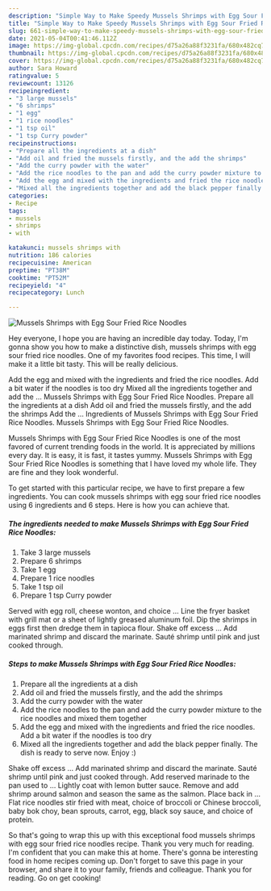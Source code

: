 ```yaml
---
description: "Simple Way to Make Speedy Mussels Shrimps with Egg Sour Fried Rice Noodles"
title: "Simple Way to Make Speedy Mussels Shrimps with Egg Sour Fried Rice Noodles"
slug: 661-simple-way-to-make-speedy-mussels-shrimps-with-egg-sour-fried-rice-noodles
date: 2021-05-04T00:41:46.112Z
image: https://img-global.cpcdn.com/recipes/d75a26a88f3231fa/680x482cq70/mussels-shrimps-with-egg-sour-fried-rice-noodles-recipe-main-photo.jpg
thumbnail: https://img-global.cpcdn.com/recipes/d75a26a88f3231fa/680x482cq70/mussels-shrimps-with-egg-sour-fried-rice-noodles-recipe-main-photo.jpg
cover: https://img-global.cpcdn.com/recipes/d75a26a88f3231fa/680x482cq70/mussels-shrimps-with-egg-sour-fried-rice-noodles-recipe-main-photo.jpg
author: Sara Howard
ratingvalue: 5
reviewcount: 13126
recipeingredient:
- "3 large mussels"
- "6 shrimps"
- "1 egg"
- "1 rice noodles"
- "1 tsp oil"
- "1 tsp Curry powder"
recipeinstructions:
- "Prepare all the ingredients at a dish"
- "Add oil and fried the mussels firstly, and the add the shrimps"
- "Add the curry powder with the water"
- "Add the rice noodles to the pan and add the curry powder mixture to the rice noodles and mixed them together"
- "Add the egg and mixed with the ingredients and fried the rice noodles. Add a bit water if the noodles is too dry"
- "Mixed all the ingredients together and add the black pepper finally. The dish is ready to serve now. Enjoy :)"
categories:
- Recipe
tags:
- mussels
- shrimps
- with

katakunci: mussels shrimps with 
nutrition: 186 calories
recipecuisine: American
preptime: "PT38M"
cooktime: "PT52M"
recipeyield: "4"
recipecategory: Lunch

---
```



![Mussels Shrimps with Egg Sour Fried Rice Noodles](https://img-global.cpcdn.com/recipes/d75a26a88f3231fa/680x482cq70/mussels-shrimps-with-egg-sour-fried-rice-noodles-recipe-main-photo.jpg)

Hey everyone, I hope you are having an incredible day today. Today, I'm gonna show you how to make a distinctive dish, mussels shrimps with egg sour fried rice noodles. One of my favorites food recipes. This time, I will make it a little bit tasty. This will be really delicious.

Add the egg and mixed with the ingredients and fried the rice noodles. Add a bit water if the noodles is too dry Mixed all the ingredients together and add the … Mussels Shrimps with Egg Sour Fried Rice Noodles. Prepare all the ingredients at a dish Add oil and fried the mussels firstly, and the add the shrimps Add the … Ingredients of Mussels Shrimps with Egg Sour Fried Rice Noodles. Mussels Shrimps with Egg Sour Fried Rice Noodles.

Mussels Shrimps with Egg Sour Fried Rice Noodles is one of the most favored of current trending foods in the world. It is appreciated by millions every day. It is easy, it is fast, it tastes yummy. Mussels Shrimps with Egg Sour Fried Rice Noodles is something that I have loved my whole life. They are fine and they look wonderful.


To get started with this particular recipe, we have to first prepare a few ingredients. You can cook mussels shrimps with egg sour fried rice noodles using 6 ingredients and 6 steps. Here is how you can achieve that.

<!--inarticleads1-->

##### The ingredients needed to make Mussels Shrimps with Egg Sour Fried Rice Noodles:

1. Take 3 large mussels
1. Prepare 6 shrimps
1. Take 1 egg
1. Prepare 1 rice noodles
1. Take 1 tsp oil
1. Prepare 1 tsp Curry powder


Served with egg roll, cheese wonton, and choice … Line the fryer basket with grill mat or a sheet of lightly greased aluminum foil. Dip the shrimps in eggs first then dredge them in tapioca flour. Shake off excess … Add marinated shrimp and discard the marinate. Sauté shrimp until pink and just cooked through. 

<!--inarticleads2-->

##### Steps to make Mussels Shrimps with Egg Sour Fried Rice Noodles:

1. Prepare all the ingredients at a dish
1. Add oil and fried the mussels firstly, and the add the shrimps
1. Add the curry powder with the water
1. Add the rice noodles to the pan and add the curry powder mixture to the rice noodles and mixed them together
1. Add the egg and mixed with the ingredients and fried the rice noodles. Add a bit water if the noodles is too dry
1. Mixed all the ingredients together and add the black pepper finally. The dish is ready to serve now. Enjoy :)


Shake off excess … Add marinated shrimp and discard the marinate. Sauté shrimp until pink and just cooked through. Add reserved marinade to the pan used to … Lightly coat with lemon butter sauce. Remove and add shrimp around salmon and season the same as the salmon. Place back in … Flat rice noodles stir fried with meat, choice of broccoli or Chinese broccoli, baby bok choy, bean sprouts, carrot, egg, black soy sauce, and choice of protein. 

So that's going to wrap this up with this exceptional food mussels shrimps with egg sour fried rice noodles recipe. Thank you very much for reading. I'm confident that you can make this at home. There's gonna be interesting food in home recipes coming up. Don't forget to save this page in your browser, and share it to your family, friends and colleague. Thank you for reading. Go on get cooking!
